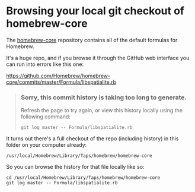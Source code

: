 # Browsing your local git checkout of homebrew-core

The [homebrew-core](https://github.com/Homebrew/homebrew-core) repository contains all of the default formulas for Homebrew.

It's a huge repo, and if you browse it through the GitHub web interface you can run into errors like this one:

https://github.com/Homebrew/homebrew-core/commits/master/Formula/libspatialite.rb

> ### Sorry, this commit history is taking too long to generate.
>
> Refresh the page to try again, or view this history locally using the following command:
>
>     git log master -- Formula/libspatialite.rb

It turns out there's a full checkout of the repo (including history) in this folder on your computer already:

    /usr/local/Homebrew/Library/Taps/homebrew/homebrew-core

So you can browse the history for that file locally like so:

    cd /usr/local/Homebrew/Library/Taps/homebrew/homebrew-core
    git log master -- Formula/libspatialite.rb
